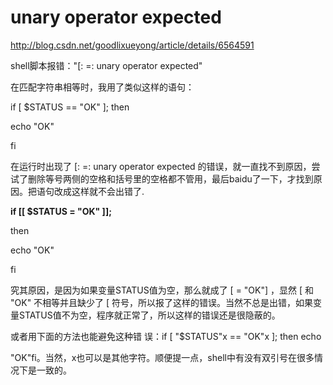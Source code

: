 # unary operator expected

http://blog.csdn.net/goodlixueyong/article/details/6564591

  shell脚本报错："[: =: unary operator expected"

  在匹配字符串相等时，我用了类似这样的语句：

if [ $STATUS == "OK" ]; then   

echo "OK"

fi

  在运行时出现了 [: =: unary operator expected 的错误，就一直找不到原因，尝试了删除等号两侧的空格和括号里的空格都不管用，最后baidu了一下，才找到原因。把语句改成这样就不会出错了.

**if [[ $STATUS = "OK" ]];** 

then   

echo "OK"

fi

  究其原因，是因为如果变量STATUS值为空，那么就成了 [ = "OK"] ，显然 [ 和 "OK" 不相等并且缺少了 [ 符号，所以报了这样的错误。当然不总是出错，如果变量STATUS值不为空，程序就正常了，所以这样的错误还是很隐蔽的。

  或者用下面的方法也能避免这种错 误：if [ "$STATUS"x == "OK"x ]; then   echo

"OK"fi。当然，x也可以是其他字符。顺便提一点，shell中有没有双引号在很多情况下是一致的。